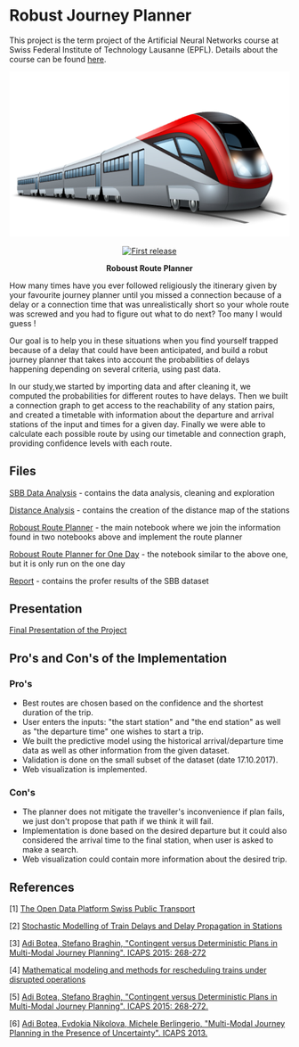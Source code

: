 # Robust Journey Planner

This project is the term project of the Artificial Neural Networks course at Swiss Federal Institute of Technology Lausanne (EPFL). Details about the course can be found [here](https://edu.epfl.ch/coursebook/en/lab-in-data-science-EE-490-H).

<div align="center">
  <p>
  <img src="images/train.png" width="600" />
  </p>
  <p>
    <a href="">
      <img alt="First release" src="https://img.shields.io/badge/release-v1.0-brightgreen.svg" />
    </a>
  </p>

  <p>
    <strong>Roboust Route Planner</strong>
  </p>

</div>


How many times have you ever followed religiously the itinerary given by your favourite journey planner until you missed a connection because of a delay or a connection time that was unrealistically short so your whole route was screwed and you had to figure out what to do next? Too many I would guess !

Our goal is to help you in these situations when you find yourself trapped because of a delay that could have been anticipated, and build a robut journey planner that takes into account the probabilities of delays happening depending on several criteria, using past data.

In our study,we started by importing data and after cleaning it, we computed the probabilities for different routes to have delays. Then we built a connection graph to get access to the reachability of any station pairs, and created a timetable with information about the departure and arrival stations of the input and times for a given day. Finally we were able to calculate each possible route by using our timetable and connection graph, providing confidence levels with each route.

## Files

[SBB Data Analysis](SBB_Data_Analysis.ipynb) - contains the data analysis, cleaning and exploration 

[Distance Analysis](Distance_Analysis.ipynb) - contains the creation of the distance map of the stations

[Roboust Route Planner](Roboust_Route_Planner_FullDataset.ipynb) - the main notebook where we join the information found in two notebooks above and implement the route planner

[Roboust Route Planner for One Day](Roboust_Route_Planner_OneDay.ipynb) - the notebook similar to the above one, but it is only run on the one day

[Report](report.thml) - contains the profer results of the SBB dataset

## Presentation
[Final Presentation of the Project](handouts/final_presentation.pdf)

## Pro's and Con's of the Implementation

### Pro's
- Best routes are chosen based on the confidence and the shortest duration of the trip.
- User enters the inputs: "the start station" and "the end station" as well as "the departure time" one wishes to start a trip.
- We built the predictive model using the historical arrival/departure time data as well as other information from the given dataset.
- Validation is done on the small subset of the dataset (date 17.10.2017).
- Web visualization is implemented.

### Con's
- The planner does not mitigate the traveller's inconvenience if plan fails, we just don't propose that path if we think it will fail.
- Implementation is done based on the desired departure but it could also considered the arrival time to the final station, when user is asked to make a search.
- Web visualization could contain more information about the desired trip.

## References
[1] [The Open Data Platform Swiss Public Transport](https://opentransportdata.swiss) 

[2] [Stochastic Modelling of Train Delays and Delay Propagation in Stations](https://repository.tudelft.nl/islandora/object/uuid:caa72522-26b1-4088-afc0-59c6e5c346f6/datastream/OBJ/download)

[3] [Adi Botea, Stefano Braghin, "Contingent versus Deterministic Plans in Multi-Modal Journey Planning". ICAPS 2015: 268-272](https://dl.acm.org/citation.cfm?id=3038699)

[4] [Mathematical modeling and methods for rescheduling trains under disrupted operations](https://tel.archives-ouvertes.fr/tel-00453640/document)

[5] [Adi Botea, Stefano Braghin, "Contingent versus Deterministic Plans in Multi-Modal Journey Planning". ICAPS 2015: 268-272.](https://dl.acm.org/citation.cfm?id=3038699)

[6] [Adi Botea, Evdokia Nikolova, Michele Berlingerio, "Multi-Modal Journey Planning in the Presence of Uncertainty". ICAPS 2013.](https://www.aaai.org/ocs/index.php/ICAPS/ICAPS13/paper/view/6023)


